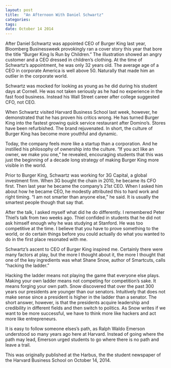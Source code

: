 ```yaml
---
layout: post
title:  "An Afternoon With Daniel Schwartz"
categories: 
tags: 
date: October 14 2014
---
```


After Daniel Schwartz was appointed CEO of Burger King last year, Bloomberg Businessweek provokingly ran a cover story this year that bore the title “Burger King Is Run by Children.” The illustration showed an angry customer and a CEO dressed in children’s clothing. At the time of Schwartz’s appointment, he was only 32 years old. The average age of a CEO in corporate America is well above 50. Naturally that made him an outlier in the corporate world.

Schwartz was mocked for looking as young as he did during his student days at Cornell. He was not taken seriously as he had no experience in the fast food business. Instead his Wall Street career after college suggested CFO, not CEO.

When Schwartz visited Harvard Business School last week, however, he demonstrated that he has proven his critics wrong. He has turned Burger King into the fastest growing quick service restaurant after Domino’s. Stores have been refurbished. The brand rejuvenated. In short, the culture of Burger King has become more youthful and dynamic.

Today, the company feels more like a startup than a corporation. And he instilled his philosophy of ownership into the culture. “If you act like an owner, we make you one,” he revealed, encouraging students that this was just the beginning of a decade long strategy of making Burger King more visible in the world.

Prior to Burger King, Schwartz was working for 3G Capital, a global investment firm. When 3G bought the chain in 2010, he became its CFO first. Then last year he became the company’s 21st CEO. When I asked him about how he became CEO, he modestly attributed this to hard work and right timing. “I am not smarter than anyone else,” he said. It is usually the smartest people though that say that.

After the talk, I asked myself what did he do differently. I remembered Peter Thiel’s talk from two weeks ago. Thiel confided in students that he did not ask himself enough why he was studying at Stanford. He was too competitive at the time. I believe that you have to prove something to the world, or do certain things before you could actually do what you wanted to do in the first place resonated with me.

Schwartz’s ascent to CEO of Burger King inspired me. Certainly there were many factors at play, but the more I thought about it, the more I thought that one of the key ingredients was what Shane Snow, author of Smartcuts, calls “hacking the ladder.”

Hacking the ladder means not playing the game that everyone else plays. Making your own ladder means not competing for competition’s sake. It means forging your own path. Snow discovered that over the past 300 years our presidents are younger than our senators. Intuitively that does not make sense since a president is higher in the ladder than a senator. The short answer, however, is that the presidents acquire leadership and credibility in different fields and then switch to politics. As Snow writes if we want to be more successful, we have to think more like hackers and act more like entrepreneurs.

It is easy to follow someone elses’s path, as Ralph Waldo Emerson understood so many years ago here at Harvard. Instead of going where the path may lead, Emerson urged students to go where there is no path and leave a trail.

This was originally published at the Harbus, the the student newspaper of the Harvard Business School on October 14, 2014.